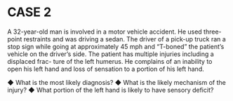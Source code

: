 # CASE 2 
A 32-year-old man is involved in a motor vehicle accident. He used three-point restraints and was driving a sedan. The driver of a pick-up truck ran a stop sign while going at approximately 45 mph and “T-boned” the patient’s vehicle on the driver’s side. The patient has multiple injuries including a displaced frac- ture of the left humerus. He complains of an inability to open his left hand and loss of sensation to a portion of his left hand.

◆ What is the most likely diagnosis? 
◆ What is the likely mechanism of the injury? 
◆ What portion of the left hand is likely to have sensory deficit?
